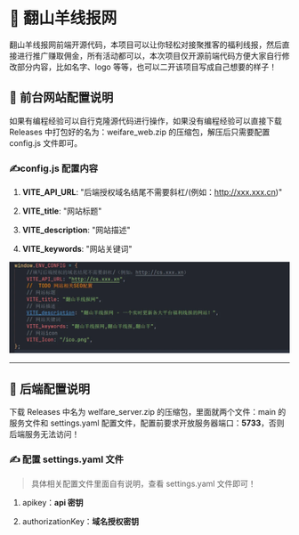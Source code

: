<!--
 * @Author: 羚羊公子
 * @FilePath: \welfare_tips\README.md
-->

# 🐐 翻山羊线报网

翻山羊线报网前端开源代码，本项目可以让你轻松对接聚推客的福利线报，然后直接进行推广赚取佣金，所有活动都可以，本次项目仅开源前端代码方便大家自行修改部分内容，比如名字、logo 等等，也可以二开该项目写成自己想要的样子！

## 🧰 前台网站配置说明

如果有编程经验可以自行克隆源代码进行操作，如果没有编程经验可以直接下载 Releases 中打包好的名为：weifare_web.zip 的压缩包，解压后只需要配置 config.js 文件即可。

### ✍config.js 配置内容

1. **VITE_API_URL**: "后端授权域名结尾不需要斜杠/(例如：http://xxx.xxx.cn)"

2. **VITE_title**: "网站标题"

3. **VITE_description**: "网站描述"

4. **VITE_keywords**: "网站关键词"

![](https://raw.githubusercontent.com/lygzblog/githubImg/refs/heads/main/welfare_tip_config.webp)

---

## 🐨 后端配置说明

下载 Releases 中名为 welfare_server.zip 的压缩包，里面就两个文件：main 的服务文件和 settings.yaml 配置文件，配置前要求开放服务器端口：**5733**，否则后端服务无法访问！

### ✍ 配置 settings.yaml 文件

> 具体相关配置文件里面自有说明，查看 settings.yaml 文件即可！

1. apikey：**api 密钥**

2. authorizationKey：**域名授权密钥**
